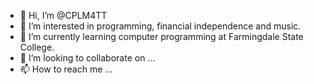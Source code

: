 - 👋 Hi, I’m @CPLM4TT
- 👀 I’m interested in programming, financial independence and music.
- 🌱 I’m currently learning computer programming at Farmingdale State College.
- 💞️ I’m looking to collaborate on ...
- 📫 How to reach me ...

<!---
CPLM4TT/CPLM4TT is a ✨ special ✨ repository because its `README.md` (this file) appears on your GitHub profile.
You can click the Preview link to take a look at your changes.
--->
